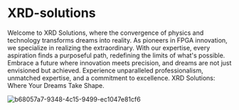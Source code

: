 # XRD-solutions
Welcome to XRD Solutions, where the convergence of physics and technology transforms dreams into reality. As pioneers in FPGA innovation, we specialize in realizing the extraordinary. With our expertise, every aspiration finds a purposeful path, redefining the limits of what's possible. Embrace a future where innovation meets precision, and dreams are not just envisioned but achieved. Experience unparalleled professionalism, unmatched expertise, and a commitment to excellence. XRD Solutions: Where Your Dreams Take Shape. 


![b68057a7-9348-4c15-9499-ec1047e81cf6](https://github.com/bhroben/XRD-solutions/assets/116118720/0c266d71-fbd9-4dd3-95fb-29d8aff9f217)
